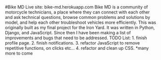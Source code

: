 #Bike MD
Live site: bike-md.herokuapp.com
Bike MD is a community of motorcycle technicians, a place where they can connect with each other and ask technical questions, browse common problems and solutions by model, and help each other troubleshoot vehicles more efficiently. This was originally built as my final project for the Iron Yard. It was written in Python, Django, and JavaScript. Since then I have been making a list of improvements and
bugs that need to be addressed.
    TODO List:
    1. finish profile page.
    2. finish notifications.
    3. refactor JavaScript to remove repetitive functions, on clicks etc...
    4. refactor and clean up CSS.
    *many more to come
